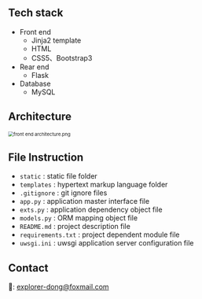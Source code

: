 ## Tech stack

- Front end
    - Jinja2 template
    - HTML
    - CSS5、Bootstrap3
- Rear end
    - Flask
- Database
    - MySQL

## Architecture

<img src="https://dwj-oss.oss-cn-nanjing.aliyuncs.com/images/202402261932939.png" alt="front end architecture.png" style="zoom:67%;" />

## File Instruction

- `static` : static file folder
- `templates` : hypertext markup language folder
- `.gitignore` : git ignore files
- `app.py` : application master interface file
- `exts.py` : application  dependency object file
- `models.py` : ORM mapping object file
- `README.md` : project description file
- `requirements.txt` : project dependent module file
- `uwsgi.ini` : uwsgi application server configuration file

## Contact

:email:: explorer-dong@foxmail.com
